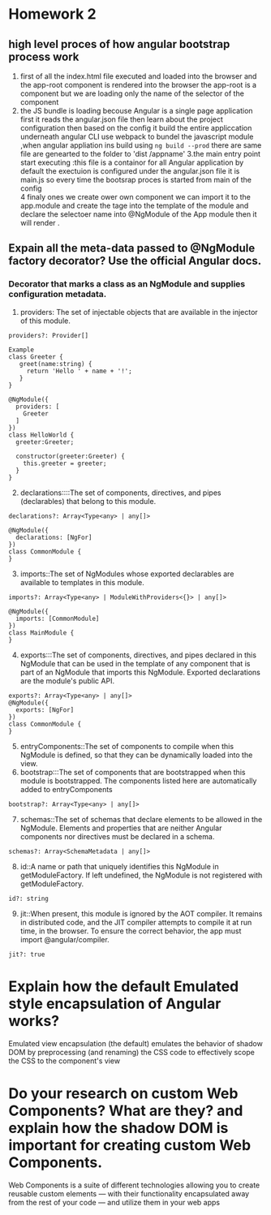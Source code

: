 # Homework 2

## high level proces of how angular bootstrap process work

1. first of all the index.html file executed and loaded into the browser and the app-root component is rendered into the browser the app-root is a component but we are loading only the name of the selector of the component
2. the JS bundle is loading becouse Angular is a single page application first it reads the angular.json file then learn about the project configuration then based on the config it build the entire appliccation underneath angular CLI use webpack to bundel the javascript module ,when angular appliation ins build using `ng build --prod` there are same file are genearted to the folder to 'dist /appname'
   3.the main entry point start executing :this file is a containor for all Angular application by default the exectuion is configured under the angular.json file it is main.js so every time the bootsrap proces is started from main of the config  
   4 finaly ones we create ower own component we can import it to the app.module and create the tage into the template of the module and declare the selectoer name into @NgModule of the App module then it will render .

## Expain all the meta-data passed to @NgModule factory decorator? Use the official Angular docs.

### Decorator that marks a class as an NgModule and supplies configuration metadata.

1. providers: The set of injectable objects that are available in the injector of this module.

```
providers?: Provider[]

Example
class Greeter {
   greet(name:string) {
     return 'Hello ' + name + '!';
   }
}

@NgModule({
  providers: [
    Greeter
  ]
})
class HelloWorld {
  greeter:Greeter;

  constructor(greeter:Greeter) {
    this.greeter = greeter;
  }
}

```

2. declarations::::The set of components, directives, and pipes (declarables) that belong to this module.
```
declarations?: Array<Type<any> | any[]>

@NgModule({
  declarations: [NgFor]
})
class CommonModule {
}
```
3. imports::The set of NgModules whose exported declarables are available to templates in this module.
```
imports?: Array<Type<any> | ModuleWithProviders<{}> | any[]>

@NgModule({
  imports: [CommonModule]
})
class MainModule {
}
```

4. exports:::The set of components, directives, and pipes declared in this NgModule that can be used in the template of any component that is part of an NgModule that imports this NgModule. Exported declarations are the module's public API.
```
exports?: Array<Type<any> | any[]>
@NgModule({
  exports: [NgFor]
})
class CommonModule {
}
```
5. entryComponents::The set of components to compile when this NgModule is defined, so that they can be dynamically loaded into the view.
6. bootstrap:::The set of components that are bootstrapped when this module is bootstrapped. The components listed here are automatically added to entryComponents
```
bootstrap?: Array<Type<any> | any[]>
```
7. schemas::The set of schemas that declare elements to be allowed in the NgModule. Elements and properties that are neither Angular components nor directives must be declared in a schema.
```
schemas?: Array<SchemaMetadata | any[]>
```
8. id::A name or path that uniquely identifies this NgModule in getModuleFactory. If left undefined, the NgModule is not registered with getModuleFactory.
```
id?: string
```
9. jit::When present, this module is ignored by the AOT compiler. It remains in distributed code, and the JIT compiler attempts to compile it at run time, in the browser. To ensure the correct behavior, the app must import @angular/compiler.
```
jit?: true
```

# Explain how the default Emulated style encapsulation of Angular works?
Emulated view encapsulation (the default) emulates the behavior of shadow DOM by preprocessing (and renaming) the CSS code to effectively scope the CSS to the component's view

# Do your research on custom Web Components? What are they? and explain how the shadow DOM is important for creating custom Web Components.

Web Components is a suite of different technologies allowing you to create reusable custom elements — with their functionality encapsulated away from the rest of your code — and utilize them in your web apps

